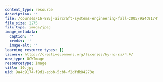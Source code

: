 ```yaml
---
content_type: resource
description: ''
file: /courses/16-885j-aircraft-systems-engineering-fall-2005/9a4c9174f9d1ebbb5cbbf2dfdb84273e_10.jpg
file_size: 2275
file_type: image/jpeg
image_metadata:
  caption: ''
  credit: ''
  image-alt: ''
learning_resource_types: []
license: https://creativecommons.org/licenses/by-nc-sa/4.0/
ocw_type: OCWImage
resourcetype: Image
title: 10.jpg
uid: 9a4c9174-f9d1-ebbb-5cbb-f2dfdb84273e
---
```

